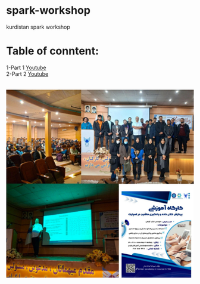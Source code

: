 # spark-workshop
kurdistan spark workshop

# Table of conntent:</br>
1-Part 1 [Youtube](https://youtu.be/_I3ZVMHLNns?si=n31hXGL4M5jdir9E) </br>
2-Part 2 [Youtube](https://youtu.be/ePWR2UcKC6A?si=Ib674JSTf_HkHfMg) </br>
</br> </br>
![Image](banner.jpg)

